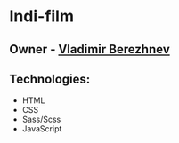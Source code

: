 # Indi-film
## Owner - [Vladimir Berezhnev](https://github.com/tell396)

## Technologies:
- HTML
- CSS
- Sass/Scss
- JavaScript
